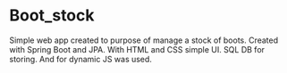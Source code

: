 # Boot_stock

Simple web app created to purpose of manage a stock of boots.
Created with Spring Boot and JPA. With HTML and CSS simple UI.
SQL DB for storing. And for dynamic JS was used.
